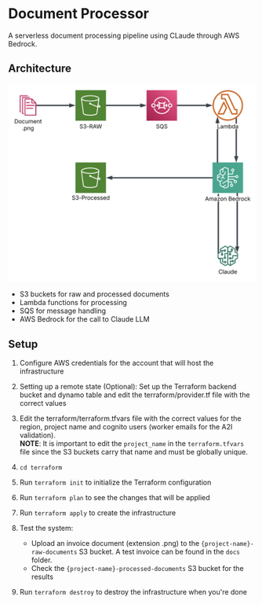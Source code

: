 # Document Processor

A serverless document processing pipeline using CLaude through AWS Bedrock.

## Architecture

![Architecture Diagram](./docs/IDP_HLD_ai.png)

- S3 buckets for raw and processed documents
- Lambda functions for processing
- SQS for message handling
- AWS Bedrock for the call to Claude LLM



## Setup

1. Configure AWS credentials for the account that will host the infrastructure
2. Setting up a remote state (Optional): Set up the Terraform backend bucket and dynamo table and edit the terraform/provider.tf file with the correct values
3. Edit the terraform/terraform.tfvars file with the correct values for the region, project name and cognito users (worker emails for the A2I validation).   
**NOTE**: It is important to edit the `project_name` in the `terraform.tfvars` file since the S3 buckets carry that name and must be globally unique.
4. `cd terraform`
5. Run `terraform init` to initialize the Terraform configuration
6. Run `terraform plan` to see the changes that will be applied
7. Run `terraform apply` to create the infrastructure
8. Test the system: 
   - Upload an invoice document (extension .png) to the `{project-name}-raw-documents` S3 bucket. A test invoice can be found in the `docs` folder.
   - Check the `{project-name}-processed-documents` S3 bucket for the results

9. Run `terraform destroy` to destroy the infrastructure when you're done


